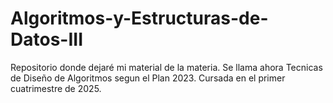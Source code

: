 # Algoritmos-y-Estructuras-de-Datos-III

Repositorio donde dejaré mi material de la materia. Se llama ahora Tecnicas de Diseño de Algoritmos segun el Plan 2023. Cursada en el primer cuatrimestre de 2025.
